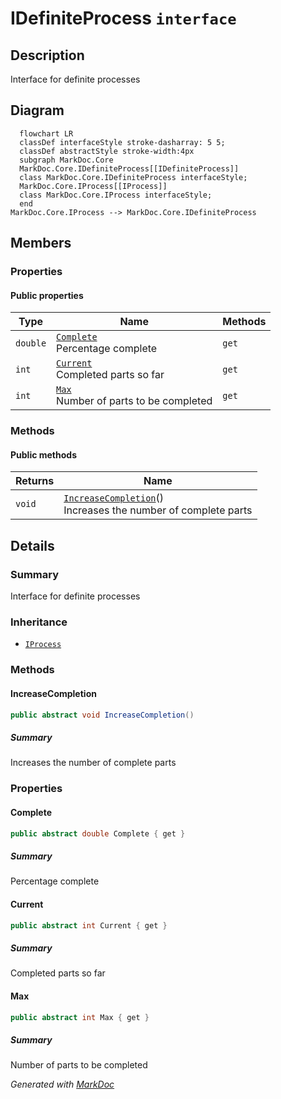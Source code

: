 # IDefiniteProcess `interface`

## Description
Interface for definite processes

## Diagram
```mermaid
  flowchart LR
  classDef interfaceStyle stroke-dasharray: 5 5;
  classDef abstractStyle stroke-width:4px
  subgraph MarkDoc.Core
  MarkDoc.Core.IDefiniteProcess[[IDefiniteProcess]]
  class MarkDoc.Core.IDefiniteProcess interfaceStyle;
  MarkDoc.Core.IProcess[[IProcess]]
  class MarkDoc.Core.IProcess interfaceStyle;
  end
MarkDoc.Core.IProcess --> MarkDoc.Core.IDefiniteProcess
```

## Members
### Properties
#### Public  properties
| Type | Name | Methods |
| --- | --- | --- |
| `double` | [`Complete`](markdoccore-IDefiniteProcess.md#complete)<br>Percentage complete | `get` |
| `int` | [`Current`](markdoccore-IDefiniteProcess.md#current)<br>Completed parts so far | `get` |
| `int` | [`Max`](markdoccore-IDefiniteProcess.md#max)<br>Number of parts to be completed | `get` |

### Methods
#### Public  methods
| Returns | Name |
| --- | --- |
| `void` | [`IncreaseCompletion`](markdoccore-IDefiniteProcess.md#increasecompletion)()<br>Increases the number of complete parts |

## Details
### Summary
Interface for definite processes

### Inheritance
 - [
`IProcess`
](./markdoccore-IProcess.md)

### Methods
#### IncreaseCompletion
```csharp
public abstract void IncreaseCompletion()
```
##### Summary
Increases the number of complete parts

### Properties
#### Complete
```csharp
public abstract double Complete { get }
```
##### Summary
Percentage complete

#### Current
```csharp
public abstract int Current { get }
```
##### Summary
Completed parts so far

#### Max
```csharp
public abstract int Max { get }
```
##### Summary
Number of parts to be completed

*Generated with* [*MarkDoc*](https://github.com/hailstorm75/MarkDoc.Core)
